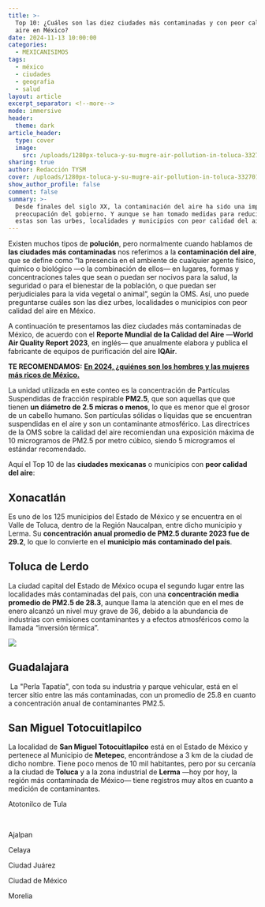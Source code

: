 ```yaml
---
title: >-
  Top 10: ¿Cuáles son las diez ciudades más contaminadas y con peor calidad del
  aire en México?
date: 2024-11-13 10:00:00
categories:
  - MEXICANISIMOS
tags:
  - méxico
  - ciudades
  - geografia
  - salud
layout: article
excerpt_separator: <!--more-->
mode: immersive
header:
  theme: dark
article_header:
  type: cover
  image:
    src: /uploads/1280px-toluca-y-su-mugre-air-pollution-in-toluca-3327018635.jpg
sharing: true
author: Redacción TYSM
cover: /uploads/1280px-toluca-y-su-mugre-air-pollution-in-toluca-3327018635.jpg
show_author_profile: false
comment: false
summary: >-
  Desde finales del siglo XX, la contaminación del aire ha sido una importante
  preocupación del gobierno. Y aunque se han tomado medidas para reducirla,
  estas son las urbes, localidades y municipios con peor calidad del aire.
---
```

Existen muchos tipos de **polución**, pero normalmente cuando hablamos de **las ciudades más contaminadas** nos referimos a la **contaminación del aire**, que se define como “la presencia en el ambiente de cualquier agente físico, químico o biológico —o la combinación de ellos— en lugares, formas y concentraciones tales que sean o puedan ser nocivos para la salud, la seguridad o para el bienestar de la población, o que puedan ser perjudiciales para la vida vegetal o animal”, según la OMS. Así, uno puede preguntarse cuáles son las diez urbes, localidades o municipios con peor calidad del aire en México.

A continuación te presentamos las diez ciudades más contaminadas de México, de acuerdo con el **Reporte Mundial de la Calidad del Aire** —**World Air Quality Report 2023**, en inglés— que anualmente elabora y publica el fabricante de equipos de purificación del aire **IQAir**.

**TE RECOMENDAMOS:** [**En 2024, ¿quiénes son los hombres y las mujeres más ricos de México.**](https://blog.tonoysumariachi.com/mexicanisimos/2024/06/04/en-2024-qui%C3%A9nes-son-los-hombres-y-mujeres-m%C3%A1s-ricos-de-m%C3%A9xico.html)

La unidad utilizada en este conteo es la concentración de Partículas Suspendidas de fracción respirable **PM2.5**, que son aquellas que que tienen **un diámetro de 2.5 micras o menos**, lo que es menor que el grosor de un cabello humano. Son partículas sólidas o líquidas que se encuentran suspendidas en el aire y son un contaminante atmosférico. Las directrices de la OMS sobre la calidad del aire recomiendan una exposición máxima de 10 microgramos de PM2.5 por metro cúbico, siendo 5 microgramos el estándar recomendado.

Aquí el Top 10 de las **ciudades mexicanas** o municipios con **peor calidad del aire**:

## Xonacatlán

Es uno de los 125 municipios del Estado de México y se encuentra en el Valle de Toluca, dentro de la Región Naucalpan, entre dicho municipio y Lerma. Su **concentración anual promedio de PM2.5 durante 2023 fue de 29.2**, lo que lo convierte en el **municipio más contaminado del país**.

## Toluca de Lerdo

La ciudad capital del Estado de México ocupa el segundo lugar entre las localidades más contaminadas del país, con una **concentración media promedio de PM2.5 de 28.3**, aunque llama la atención que en el mes de enero alcanzó un nivel muy grave de 36, debido a la abundancia de industrias con emisiones contaminantes y a efectos atmosféricos como la llamada “inversión térmica”.

![](https://upload.wikimedia.org/wikipedia/commons/thumb/2/29/Toluca_A%C3%B1o_Nuevo_2008-2.jpg/1024px-Toluca_A%C3%B1o_Nuevo_2008-2.jpg)

## Guadalajara

&nbsp;La "Perla Tapatía", con toda su industria y parque vehicular, está en el tercer sitio entre las más contaminadas, con un promedio de 25.8 en cuanto a concentración anual de contaminantes PM2.5.

## San Miguel Totocuitlapilco

La localidad de **San Miguel Totocuitlapilco** está en el Estado de México y pertenece al Municipio de **Metepec**, encontrándose a 3 km de la ciudad de dicho nombre. Tiene poco menos de 10 mil habitantes, pero por su cercanía a la ciudad de **Toluca** y a la zona industrial de **Lerma** —hoy por hoy, la región más contaminada de México— tiene registros muy altos en cuanto a medición de contaminantes.

Atotonilco de Tula

&nbsp;

Ajalpan

Celaya

Ciudad Juárez

Ciudad de México

Morelia
